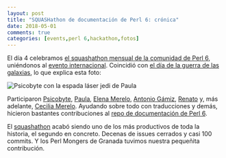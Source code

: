 ```yaml
---
layout: post
title: "SQUASHathon de documentación de Perl 6: crónica"
date: 2018-05-01
comments: true
categories: [events,perl 6,hackathon,fotos]
---
```


El día 4
celebramos
[el squashathon mensual de la comunidad de Perl 6](http://granada.pm/blog/squashathon/),
uniéndonos
al
[evento internacional](https://github.com/rakudo/rakudo/wiki/Rakudo-SQUASHathon-Guide). Coincidió
con
[el día de la guerra de las galaxias](https://www.starwars.com/may-the-4th),
lo que explica esta foto:

![Psicobyte con la espada láser jedi de Paula](https://farm1.staticflickr.com/863/27013614837_9da0399368_k_d.jpg)

Participaron
[Psicobyte](https://github.com/psicobyte),
[Paula](https://github.com/terceranexus6),
[Elena Merelo](https://github.com/elenamerelo),
[Antonio Gámiz](https://github.com/antoniogamiz),
[Renato](https://github.com/renatolrr) y, más
adelante, [Cecilia Merelo](https://github.com/cecimerelo). Ayudando
sobre todo con traducciones y demás, hicieron bastantes contribuciones
al [repo de documentación de Perl 6](https://github.com/perl6/doc). 

El
[squashathon](https://gist.github.com/Whateverable/11966854630519253293585849bb5d91) acabó
siendo uno de los más productivos de toda la historia, el segundo en
concreto. Decenas de issues cerrados y casi 100 commits. Y los Perl
Mongers de Granada tuvimos nuestra pequeñita contribución.
